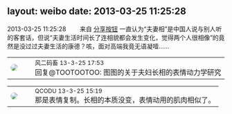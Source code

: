 layout: weibo
date: 2013-03-25 11:25:28
---
<meta name="referrer" content="no-referrer" />

2013-03-25 11:25:28  &nbsp;&nbsp;&nbsp;&nbsp;&nbsp;&nbsp; 来自 <a href="http://app.weibo.com/t/feed/cUcI1A" rel="nofollow">分享按钮</a>
一直认为“夫妻相”是中国人说与别人听的客套话，但说“夫妻生活时间长了连相貌都会发生变化，觉得两个人很相像”的竟然是没过过夫妻生活的康德？咳，面对高端我竟无语凝噎…… ​​​

<table style="width: 100%;">
  <tr>
    <td style="width: 40px;"><img style="border-radius:50%" src="https://tva3.sinaimg.cn/crop.0.0.639.639.50/6d2a6003jw8f3idy69w2gj20hs0hrt9g.jpg?KID=imgbed,tva&Expires=1624464109&ssig=G71O6PMIEp"></td>
    <td colspan="2"><small>风二码畜 13-3-25 17:53</small><br/>回复@TOOTOOTOO: 图图的关于夫妇长相的表情动力学研究</td>
  </tr>
</table>

<table style="width: 100%;">
  <tr>
    <td style="width: 40px;"><img style="border-radius:50%" src="https://tvax1.sinaimg.cn/crop.0.0.512.512.50/6b69631dly8g0l3egwcbcj20e80e8dfu.jpg?KID=imgbed,tva&Expires=1624464109&ssig=ckFp5BX3Wu"></td>
    <td colspan="2"><small>QCODU 13-3-25 15:19</small><br/>那是表情复制。长相的本质没变，表情动用的肌肉相似了。</td>
  </tr>
</table>
